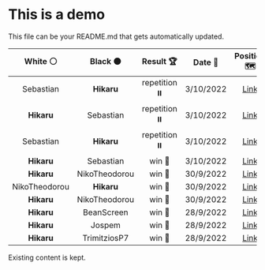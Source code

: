 # This is a demo

This file can be your README.md that gets automatically updated.

<!--START_SECTION:chessStats-->
<!-- Automatically generated with https://github.com/Balastrong/chess-stats-action -->

| White ⚪ | Black ⚫ | Result 🏆 | Date 📅 | Position 🗺️ |
|:---:|:---:|:---:|:---:|:---:|
| Sebastian | **Hikaru** | repetition ⏸️ | 3/10/2022 | <a href="http://www.ee.unb.ca/cgi-bin/tervo/fen.pl?select=8/2PR1p2/1K6/7p/4k3/8/3p4/1r6 w - -">Link</a> |
| **Hikaru** | Sebastian | repetition ⏸️ | 3/10/2022 | <a href="http://www.ee.unb.ca/cgi-bin/tervo/fen.pl?select=7R/2k5/2p5/3p4/3P4/6r1/2K5/8 b - -">Link</a> |
| Sebastian | **Hikaru** | repetition ⏸️ | 3/10/2022 | <a href="http://www.ee.unb.ca/cgi-bin/tervo/fen.pl?select=r2q3k/1Q4pp/2p2p2/p4b2/4nP2/1B2N3/P1P3PP/4R1K1 b - -">Link</a> |
| **Hikaru** | Sebastian | win 🥇 | 3/10/2022 | <a href="http://www.ee.unb.ca/cgi-bin/tervo/fen.pl?select=8/8/2P1pk2/p3N2p/5P2/8/3K2nP/8 b - -">Link</a> |
| **Hikaru** | NikoTheodorou | win 🥇 | 30/9/2022 | <a href="http://www.ee.unb.ca/cgi-bin/tervo/fen.pl?select=5bk1/p6p/1p1pP1pP/2p2pB1/2P5/1P3KP1/P4P2/8 b - -">Link</a> |
| NikoTheodorou | **Hikaru** | win 🥇 | 30/9/2022 | <a href="http://www.ee.unb.ca/cgi-bin/tervo/fen.pl?select=6k1/p1R3bp/Np1qb3/5r2/1P1p4/Q2Pp1P1/P4pKP/5R2 w - -">Link</a> |
| **Hikaru** | NikoTheodorou | win 🥇 | 30/9/2022 | <a href="http://www.ee.unb.ca/cgi-bin/tervo/fen.pl?select=4r1k1/6Pp/p2p1p2/1p2q2n/1Pp5/5Q1P/P1P1N1RB/7K b - -">Link</a> |
| **Hikaru** | BeanScreen | win 🥇 | 28/9/2022 | <a href="http://www.ee.unb.ca/cgi-bin/tervo/fen.pl?select=5k2/r5p1/P7/2BB4/5P2/8/7P/7K b - -">Link</a> |
| **Hikaru** | Jospem | win 🥇 | 28/9/2022 | <a href="http://www.ee.unb.ca/cgi-bin/tervo/fen.pl?select=1r4k1/3R3p/2Ppp1p1/1p6/5P2/4P2P/6PK/8 b - -">Link</a> |
| **Hikaru** | TrimitziosP7 | win 🥇 | 28/9/2022 | <a href="http://www.ee.unb.ca/cgi-bin/tervo/fen.pl?select=5R2/6kp/4N3/1p1Q4/5p1r/1P1qB3/6PP/7K b - -">Link</a> |

<!--END_SECTION:chessStats-->

Existing content is kept.
